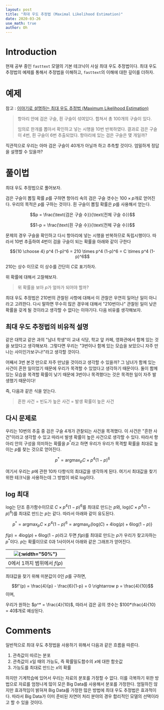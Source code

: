 ```yaml
---
layout: post
title: "최대 우도 추정법 (Maximal Likelihood Estimation)"
date: 2020-03-26
use_math: true
author: Oh
---
```



# Introduction

현재 공부 중인 `fasttext` 모델의 기본 테크닉이 사실 최대 우도 추정법이다.
최대 우도 추정법의 예제를 통해서 추정법을 이해하고, `fasttext`의 이해에 대한 깊이를 더하자.

# 예제

참고 : [이야기로 설명하는 최대 우도 추정법 (Maximum Likelihood Estimation)](https://youtu.be/sOtkPm_1GYw)

> 항아리 안에 검은 구슬, 흰 구슬이 섞여있다.
> 합쳐서 총 100개의 구슬이 있다.
>
> 임의로 한개를 뽑아서 확인하고 넣는 시행을 10번 반복하였다.
> 결과로 검은 구슬이 4번, 흰 구슬이 6번 추출되었다. 
> 항아리에 있는 검은 구슬은 몇 개일까?

직관적으로 우리는 아마 검은 구슬이 40개가 아닐까 하고 추측할 것이다.
엄밀하게 정답을 설명할 수 있을까?

# 풀이법 

최대 우도 추정법으로 풀어보자.

검은 구슬이 뽑힐 확률 $p$를 구하면 항아리 속의 검은 구슬 갯수는 $100 \times p$개로 얻어진다. 우리의 목적은 $p$를 구하는 것이다. 흰 구슬이 뽑힐 확률은 $p$를 사용해서 얻는다.

$$p = \frac{\text{검은 구슬 수}}{\text{전체 구슬 수}}$$

$$1-p = \frac{\text{흰 구슬 수}}{\text{전체 구슬 수}}$$

문제의 경우 구슬을 확인하고 다시 항아리에 넣는 시행을 반복하므로 독립시행이다.
따라서 10번 추출하여 4번이 검을 구슬이 되는 확률을 아래와 같이 구한다

$${10 \choose 4} p^4 (1-p)^6 = 210 \times p^4 (1-p)^6 = C \times p^4 (1-p)^6$$

210는 상수 이므로 이 상수를 간단히 $C$로 표기하자.

위 확률에 대해서 고찰해보자.

> 위 확률을 보아 $p$가 얼마가 되어야 할까?

최대 우도 추정법은 210번의 관찰된 사항에 대해서 이 관찰은 우연히 일어난 일이 아니라고 고려한다. 다시 말하면 무수히 많은 경우에 대해서 "210번이나" 관찰된 일이 낮은 확률을 갖게 될 것이라고 생각할 수 없다는 이야기다. 다음 비유를 생각해보자.

## 최대 우도 추정법의 비유적 설명

같은 대학교 같은 과의 "남녀 학생"이 교내 식당, 학교 앞 카페, 영화관에서 함께 있는 것을 보았다고 생각해보자. 그렇다면 우리는 "3번이나 함께 있는 모습을 보았으니 자주 만나는 사이인가보구나!"라고 생각할 것이다. 

어째서 3번 본것 만으로 자주 만났을 것이라고 생각할 수 있을까?
그 남녀가 함께 있는 사건이 흔한 일이었기 때문에 우리가 목격할 수 있었다고 생각하기 때문이다.
둘이 함께있는 모습을 목격할 확률이 낮기 때문에 3번이나 목격했다는 것은 목격한 일이 자주 발생했기 때문이다!

즉, 다음과 같은 식을 얻는다.

> 흔한 사건 = 빈도가 높은 사건 = 발생 확률이 높은 사건

## 다시 문제로

우리는 10번의 추출 중 검은 구슬 4개가 관찰되는 사건을 목격했다. 
이 사건은 "흔한 사건"이라고 생각할 수 있고 따라서 발생 확률이 높은 사건으로 생각할 수 있다.
따라서 항아리 안의 구성을 의미하는 확률을 $p^*$라고 하면 우리가 우리가 목격할 확률을 최대로 높이는 $p$를 찾는 것으로 얻어진다.

$$p^* = \mathrm{argmax}_p C \times p^4(1-p)^6$$

여기서 우리는 $p$에 관한 10차 다항식의 최대값을 생각하게 된다.
여기서 최대값을 찾기위한 테크닉을 사용하는데 그 방법이 바로 $\mathrm{log}$이다.

## $\mathrm{log}$ 최대

$\mathrm{log}$는 단조 증가함수이므로 $C \times p^4(1-p)^6$를 최대로 만드는 $p$와, 
$\mathrm{log}(C \times p^4(1-p)^6)$를 최대로 만드는 $p$는 같다. 따라서 아래와 같이 유도된다.

$$p^* = \mathrm{argmax}_p C \times p^4(1-p)^6 = \mathrm{argmax}_p \{\mathrm{log}(C) + 4\mathrm{log}(p) + 6\mathrm{log}(1-p)\}$$

$f(p) = 4\mathrm{log}(p) + 6\mathrm{log}(1-p)$라고 두면 $f(p)$를 최대로 만드는 $p$가 우리가 찾고자하는 $p^*$이다. $p$는 확률이므로 0과 1사이어서 아래와 같은 그래프가 얻어진다.

|![](https://drive.google.com/uc?id=1-uFlTNaTB9DyqCKQJtbP8kFxumFdatCt){:width="50%"}|
|:-:|
|0에서 1까지 범위에서 $f(p)$|


최대값을 찾기 위해 미분값이 $0$인 $p$를 구하면,

$$f'(p) = \frac{4}{p} - \frac{6}{1-p} = 0 \rightarrow p = \frac{4}{10}$$ 이며,

우리가 원하는 $p^* = \frac{4}{10}$, 따라서 검은 공의 갯수는 $100*\frac{4}{10} = 40$개로 예상된다. 

# Comments

일반적으로 최대 우도 추정법을 사용하기 위해서 다음과 같은 흐름을 따른다.

1. 관측값이 따르는 분포
2. 관측값이 $x$일 때의 가능도, 즉 확률밀도함수의 $x$에 대한 함숫값
3. 가능도를 최대로 만드는 $x$의 확률

하지만 기계학습에 있어서 우리는 자료의 분포를 가정할 수 없다. 
이를 극복하기 위한 방법으로 자료를 엄청나게 많이 모은 Big Data를 사용해서 분포를 가정한다.
엄밀하진 않지만 효과적임이 밝혀져 Big Data를 가정한 많은 방법에 최대 우도 추정법은 효과적이다.
따라서 Big Data가 이미 준비된 자연어 처리 분야의 경우 합리적인 모델의 선택이라고 할 수 있을 것이다.
